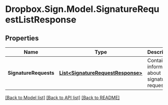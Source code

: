 # Dropbox.Sign.Model.SignatureRequestListResponse

## Properties

Name | Type | Description | Notes
------------ | ------------- | ------------- | -------------
**SignatureRequests** | [**List&lt;SignatureRequestResponse&gt;**](SignatureRequestResponse.md) |  Contains information about signature requests.  | [optional] **ListInfo** | [**ListInfoResponse**](ListInfoResponse.md) |    | [optional] **Warnings** | [**List&lt;WarningResponse&gt;**](WarningResponse.md) |  A list of warnings.  | [optional] 

[[Back to Model list]](../README.md#documentation-for-models) [[Back to API list]](../README.md#documentation-for-api-endpoints) [[Back to README]](../README.md)

